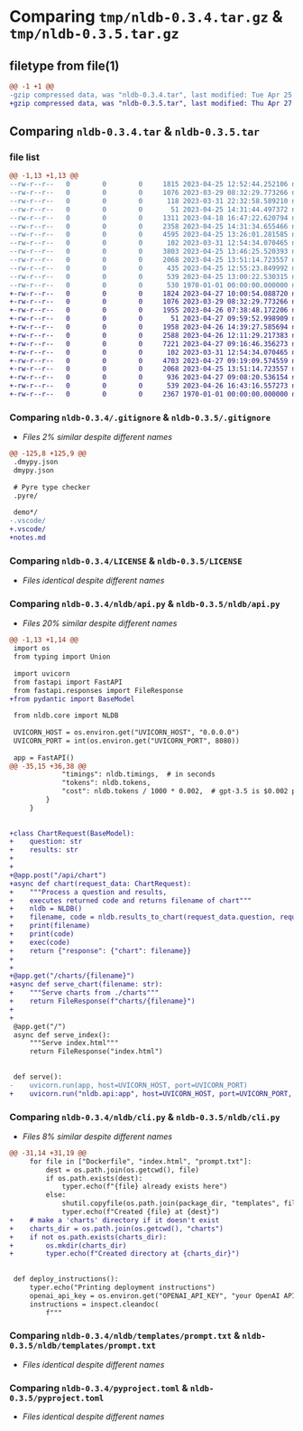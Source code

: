 # Comparing `tmp/nldb-0.3.4.tar.gz` & `tmp/nldb-0.3.5.tar.gz`

## filetype from file(1)

```diff
@@ -1 +1 @@
-gzip compressed data, was "nldb-0.3.4.tar", last modified: Tue Apr 25 14:32:14 2023, max compression
+gzip compressed data, was "nldb-0.3.5.tar", last modified: Thu Apr 27 10:01:43 2023, max compression
```

## Comparing `nldb-0.3.4.tar` & `nldb-0.3.5.tar`

### file list

```diff
@@ -1,13 +1,13 @@
--rw-r--r--   0        0        0     1815 2023-04-25 12:52:44.252106 nldb-0.3.4/.gitignore
--rw-r--r--   0        0        0     1076 2023-03-29 08:32:29.773266 nldb-0.3.4/LICENSE
--rw-r--r--   0        0        0      118 2023-03-31 22:32:58.589210 nldb-0.3.4/README.md
--rw-r--r--   0        0        0       51 2023-04-25 14:31:44.497372 nldb-0.3.4/nldb/__init__.py
--rw-r--r--   0        0        0     1311 2023-04-18 16:47:22.620794 nldb-0.3.4/nldb/api.py
--rw-r--r--   0        0        0     2358 2023-04-25 14:31:34.655466 nldb-0.3.4/nldb/cli.py
--rw-r--r--   0        0        0     4595 2023-04-25 13:26:01.281585 nldb-0.3.4/nldb/core.py
--rw-r--r--   0        0        0      102 2023-03-31 12:54:34.070465 nldb-0.3.4/nldb/templates/Dockerfile
--rw-r--r--   0        0        0     3803 2023-04-25 13:46:25.520393 nldb-0.3.4/nldb/templates/index.html
--rw-r--r--   0        0        0     2068 2023-04-25 13:51:14.723557 nldb-0.3.4/nldb/templates/prompt.txt
--rw-r--r--   0        0        0      435 2023-04-25 12:55:23.849992 nldb-0.3.4/notes.md
--rw-r--r--   0        0        0      539 2023-04-25 13:00:22.530315 nldb-0.3.4/pyproject.toml
--rw-r--r--   0        0        0      530 1970-01-01 00:00:00.000000 nldb-0.3.4/PKG-INFO
+-rw-r--r--   0        0        0     1824 2023-04-27 10:00:54.088720 nldb-0.3.5/.gitignore
+-rw-r--r--   0        0        0     1076 2023-03-29 08:32:29.773266 nldb-0.3.5/LICENSE
+-rw-r--r--   0        0        0     1955 2023-04-26 07:38:48.172206 nldb-0.3.5/README.md
+-rw-r--r--   0        0        0       51 2023-04-27 09:59:52.998909 nldb-0.3.5/nldb/__init__.py
+-rw-r--r--   0        0        0     1958 2023-04-26 14:39:27.585694 nldb-0.3.5/nldb/api.py
+-rw-r--r--   0        0        0     2588 2023-04-26 12:11:29.217383 nldb-0.3.5/nldb/cli.py
+-rw-r--r--   0        0        0     7221 2023-04-27 09:16:46.356273 nldb-0.3.5/nldb/core.py
+-rw-r--r--   0        0        0      102 2023-03-31 12:54:34.070465 nldb-0.3.5/nldb/templates/Dockerfile
+-rw-r--r--   0        0        0     4703 2023-04-27 09:19:09.574559 nldb-0.3.5/nldb/templates/index.html
+-rw-r--r--   0        0        0     2068 2023-04-25 13:51:14.723557 nldb-0.3.5/nldb/templates/prompt.txt
+-rw-r--r--   0        0        0      936 2023-04-27 09:08:20.536154 nldb-0.3.5/notes.md
+-rw-r--r--   0        0        0      539 2023-04-26 16:43:16.557273 nldb-0.3.5/pyproject.toml
+-rw-r--r--   0        0        0     2367 1970-01-01 00:00:00.000000 nldb-0.3.5/PKG-INFO
```

### Comparing `nldb-0.3.4/.gitignore` & `nldb-0.3.5/.gitignore`

 * *Files 2% similar despite different names*

```diff
@@ -125,8 +125,9 @@
 .dmypy.json
 dmypy.json
 
 # Pyre type checker
 .pyre/
 
 demo*/
-.vscode/
+.vscode/
+notes.md
```

### Comparing `nldb-0.3.4/LICENSE` & `nldb-0.3.5/LICENSE`

 * *Files identical despite different names*

### Comparing `nldb-0.3.4/nldb/api.py` & `nldb-0.3.5/nldb/api.py`

 * *Files 20% similar despite different names*

```diff
@@ -1,13 +1,14 @@
 import os
 from typing import Union
 
 import uvicorn
 from fastapi import FastAPI
 from fastapi.responses import FileResponse
+from pydantic import BaseModel
 
 from nldb.core import NLDB
 
 UVICORN_HOST = os.environ.get("UVICORN_HOST", "0.0.0.0")
 UVICORN_PORT = int(os.environ.get("UVICORN_PORT", 8080))
 
 app = FastAPI()
@@ -35,15 +36,38 @@
             "timings": nldb.timings,  # in seconds
             "tokens": nldb.tokens,
             "cost": nldb.tokens / 1000 * 0.002,  # gpt-3.5 is $0.002 per 1000 tokens,
         }
     }
 
 
+class ChartRequest(BaseModel):
+    question: str
+    results: str
+
+
+@app.post("/api/chart")
+async def chart(request_data: ChartRequest):
+    """Process a question and results,
+    executes returned code and returns filename of chart"""
+    nldb = NLDB()
+    filename, code = nldb.results_to_chart(request_data.question, request_data.results)
+    print(filename)
+    print(code)
+    exec(code)
+    return {"response": {"chart": filename}}
+
+
+@app.get("/charts/{filename}")
+async def serve_chart(filename: str):
+    """Serve charts from ./charts"""
+    return FileResponse(f"charts/{filename}")
+
+
 @app.get("/")
 async def serve_index():
     """Serve index.html"""
     return FileResponse("index.html")
 
 
 def serve():
-    uvicorn.run(app, host=UVICORN_HOST, port=UVICORN_PORT)
+    uvicorn.run("nldb.api:app", host=UVICORN_HOST, port=UVICORN_PORT, workers=2)
```

### Comparing `nldb-0.3.4/nldb/cli.py` & `nldb-0.3.5/nldb/cli.py`

 * *Files 8% similar despite different names*

```diff
@@ -31,14 +31,19 @@
     for file in ["Dockerfile", "index.html", "prompt.txt"]:
         dest = os.path.join(os.getcwd(), file)
         if os.path.exists(dest):
             typer.echo(f"{file} already exists here")
         else:
             shutil.copyfile(os.path.join(package_dir, "templates", file), dest)
             typer.echo(f"Created {file} at {dest}")
+    # make a 'charts' directory if it doesn't exist
+    charts_dir = os.path.join(os.getcwd(), "charts")
+    if not os.path.exists(charts_dir):
+        os.mkdir(charts_dir)
+        typer.echo(f"Created directory at {charts_dir}")
 
 
 def deploy_instructions():
     typer.echo("Printing deployment instructions")
     openai_api_key = os.environ.get("OPENAI_API_KEY", "your OpenAI API key")
     instructions = inspect.cleandoc(
         f"""
```

### Comparing `nldb-0.3.4/nldb/templates/prompt.txt` & `nldb-0.3.5/nldb/templates/prompt.txt`

 * *Files identical despite different names*

### Comparing `nldb-0.3.4/pyproject.toml` & `nldb-0.3.5/pyproject.toml`

 * *Files identical despite different names*

